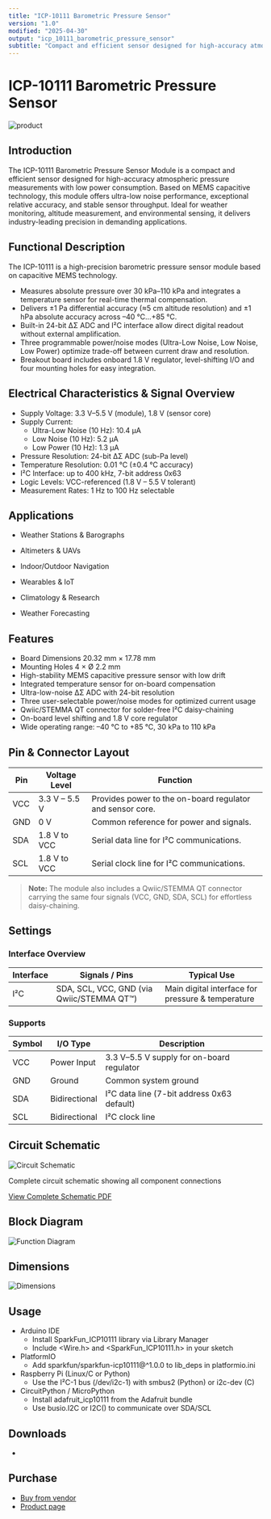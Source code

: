 ```yaml
---
title: "ICP-10111 Barometric Pressure Sensor"
version: "1.0"
modified: "2025-04-30"
output: "icp_10111_barometric_pressure_sensor"
subtitle: "Compact and efficient sensor designed for high-accuracy atmospheric pressure measurements"
---
```


<!--
# README_TEMPLATE.md
This file serves as an input to generate a datasheet-style technical PDF.
Fill in each section without deleting or modifying the existing headings.
-->

# ICP-10111 Barometric Pressure Sensor

![product](../../hardware/resources/unit_top_v_1_0_0_icp10111_barometric_pressure_sensor.png)

## Introduction

<!-- FILL HERE -->
The ICP-10111 Barometric Pressure Sensor Module is a compact and efficient sensor designed for high-accuracy atmospheric pressure measurements with low power consumption. Based on MEMS capacitive technology, this module offers ultra-low noise performance, exceptional relative accuracy, and stable sensor throughput. Ideal for weather monitoring, altitude measurement, and environmental sensing, it delivers industry-leading precision in demanding applications.

## Functional Description

The ICP-10111 is a high-precision barometric pressure sensor module based on capacitive MEMS technology.  
- Measures absolute pressure over 30 kPa–110 kPa and integrates a temperature sensor for real-time thermal compensation.  
- Delivers ±1 Pa differential accuracy (≈5 cm altitude resolution) and ±1 hPa absolute accuracy across –40 °C…+85 °C.  
- Built-in 24-bit ΔΣ ADC and I²C interface allow direct digital readout without external amplification.  
- Three programmable power/noise modes (Ultra-Low Noise, Low Noise, Low Power) optimize trade-off between current draw and resolution.  
- Breakout board includes onboard 1.8 V regulator, level-shifting I/O and four mounting holes for easy integration.

## Electrical Characteristics & Signal Overview

- Supply Voltage: 3.3 V–5.5 V (module), 1.8 V (sensor core)  
- Supply Current:  
  - Ultra-Low Noise (10 Hz): 10.4 µA  
  - Low Noise (10 Hz): 5.2 µA  
  - Low Power (10 Hz): 1.3 µA  
- Pressure Resolution: 24-bit ΔΣ ADC (sub-Pa level)  
- Temperature Resolution: 0.01 °C (±0.4 °C accuracy)  
- I²C Interface: up to 400 kHz, 7-bit address 0x63  
- Logic Levels: VCC-referenced (1.8 V – 5.5 V tolerant)  
- Measurement Rates: 1 Hz to 100 Hz selectable 


## Applications

<!-- FILL HERE -->
- Weather Stations & Barographs

- Altimeters & UAVs

- Indoor/Outdoor Navigation

- Wearables & IoT

- Climatology & Research

- Weather Forecasting

## Features

- Board Dimensions 20.32 mm × 17.78 mm
- Mounting Holes 4 × Ø 2.2 mm
- High-stability MEMS capacitive pressure sensor with low drift  
- Integrated temperature sensor for on-board compensation  
- Ultra-low-noise ΔΣ ADC with 24-bit resolution  
- Three user-selectable power/noise modes for optimized current usage  
- Qwiic/STEMMA QT connector for solder-free I²C daisy-chaining  
- On-board level shifting and 1.8 V core regulator    
- Wide operating range: –40 °C to +85 °C, 30 kPa to 110 kPa

## Pin & Connector Layout
| Pin   | Voltage Level | Function                                                  |
|-------|---------------|-----------------------------------------------------------|
| VCC   | 3.3 V – 5.5 V | Provides power to the on-board regulator and sensor core. |
| GND   | 0 V           | Common reference for power and signals.                   |
| SDA   | 1.8 V to VCC  | Serial data line for I²C communications.                  |
| SCL   | 1.8 V to VCC  | Serial clock line for I²C communications.                 |

> **Note:** The module also includes a Qwiic/STEMMA QT connector carrying the same four signals (VCC, GND, SDA, SCL) for effortless daisy-chaining.

## Settings

### Interface Overview

| Interface | Signals / Pins                            | Typical Use                                      |
|-----------|-------------------------------------------|-------------------------------------------------|
| I²C       | SDA, SCL, VCC, GND (via Qwiic/STEMMA QT™) | Main digital interface for pressure & temperature |


### Supports

| Symbol | I/O Type      | Description                                |
|--------|---------------|--------------------------------------------|
| VCC    | Power Input   | 3.3 V–5.5 V supply for on-board regulator  |
| GND    | Ground        | Common system ground                       |
| SDA    | Bidirectional | I²C data line (7-bit address 0x63 default) |
| SCL    | Bidirectional | I²C clock line                             |

## Circuit Schematic

![Circuit Schematic](../../hardware/resources/Schematics_icon.jpg)

Complete circuit schematic showing all component connections

[View Complete Schematic PDF](../../hardware/unit_sch_V_0_0_1_ue0094_ICP-10111.pdf)

## Block Diagram

![Function Diagram](../../hardware/resources/unit_pinout_v_0_0_1_ue0094_icp10111_barometric_pressure_sensor_en.png)

## Dimensions

![Dimensions](../../hardware/resources/unit_dimension_v_1_0_0_icp10111_barometric_pressure_sensor.png)
## Usage

- Arduino IDE  
  - Install SparkFun_ICP10111 library via Library Manager  
  - Include <Wire.h> and <SparkFun_ICP10111.h> in your sketch  
- PlatformIO  
  - Add sparkfun/sparkfun-icp10111@^1.0.0 to lib_deps in platformio.ini  
- Raspberry Pi (Linux/C or Python)  
  - Use the I²C-1 bus (/dev/i2c-1) with smbus2 (Python) or i2c-dev (C)  
- CircuitPython / MicroPython  
  - Install adafruit_icp10111 from the Adafruit bundle  
  - Use busio.I2C or I2C() to communicate over SDA/SCL  

## Downloads

-
## Purchase

<!-- FILL HERE -->
- [Buy from vendor](https://uelectronics.com/)
- [Product page](https://example.com/product/template-board)
